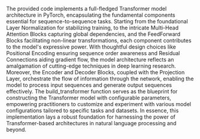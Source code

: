 
The provided code implements a full-fledged Transformer model architecture in PyTorch, encapsulating the fundamental components essential for sequence-to-sequence tasks. Starting from the foundational Layer Normalization for stabilizing training, to the intricate Multi-Head Attention Blocks capturing global dependencies, and the FeedForward Blocks facilitating non-linear transformations, each component contributes to the model's expressive power. With thoughtful design choices like Positional Encoding ensuring sequence order awareness and Residual Connections aiding gradient flow, the model architecture reflects an amalgamation of cutting-edge techniques in deep learning research. Moreover, the Encoder and Decoder Blocks, coupled with the Projection Layer, orchestrate the flow of information through the network, enabling the model to process input sequences and generate output sequences effectively. The build_transformer function serves as the blueprint for constructing the Transformer model with configurable parameters, empowering practitioners to customize and experiment with various model configurations tailored to specific tasks and datasets. In essence, this implementation lays a robust foundation for harnessing the power of Transformer-based architectures in natural language processing and beyond.
